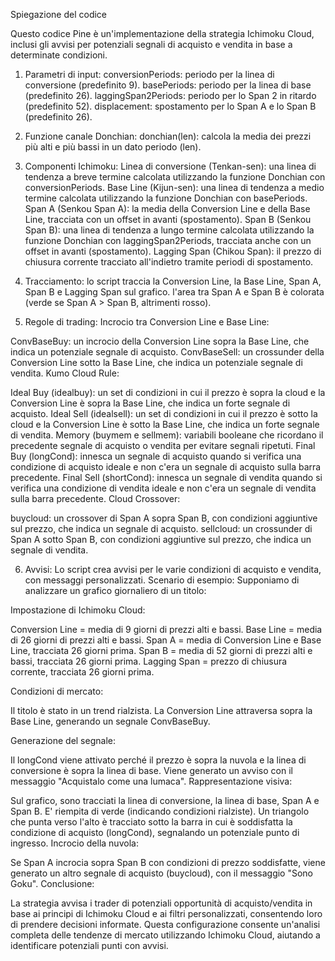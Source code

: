 Spiegazione del codice

Questo codice Pine è un'implementazione della strategia Ichimoku Cloud, inclusi gli avvisi per potenziali segnali di acquisto e vendita in base a determinate condizioni. 

1. Parametri di input:
conversionPeriods: periodo per la linea di conversione (predefinito 9).
basePeriods: periodo per la linea di base (predefinito 26).
laggingSpan2Periods: periodo per lo Span 2 in ritardo (predefinito 52).
displacement: spostamento per lo Span A e lo Span B (predefinito 26).

2. Funzione canale Donchian:
donchian(len): calcola la media dei prezzi più alti e più bassi in un dato periodo (len).

3. Componenti Ichimoku:
Linea di conversione (Tenkan-sen): una linea di tendenza a breve termine calcolata utilizzando la funzione Donchian con conversionPeriods. Base Line (Kijun-sen): una linea di tendenza a medio termine calcolata utilizzando la funzione Donchian con basePeriods.
Span A (Senkou Span A): la media della Conversion Line e della Base Line, tracciata con un offset in avanti (spostamento).
Span B (Senkou Span B): una linea di tendenza a lungo termine calcolata utilizzando la funzione Donchian con laggingSpan2Periods, tracciata anche con un offset in avanti (spostamento).
Lagging Span (Chikou Span): il prezzo di chiusura corrente tracciato all'indietro tramite periodi di spostamento.

4. Tracciamento:
lo script traccia la Conversion Line, la Base Line, Span A, Span B e Lagging Span sul grafico.
l'area tra Span A e Span B è colorata (verde se Span A > Span B, altrimenti rosso).

5. Regole di trading:
Incrocio tra Conversion Line e Base Line:

ConvBaseBuy: un incrocio della Conversion Line sopra la Base Line, che indica un potenziale segnale di acquisto. ConvBaseSell: un crossunder della Conversion Line sotto la Base Line, che indica un potenziale segnale di vendita.
Kumo Cloud Rule:

Ideal Buy (idealbuy): un set di condizioni in cui il prezzo è sopra la cloud e la Conversion Line è sopra la Base Line, che indica un forte segnale di acquisto.
Ideal Sell (idealsell): un set di condizioni in cui il prezzo è sotto la cloud e la Conversion Line è sotto la Base Line, che indica un forte segnale di vendita.
Memory (buymem e sellmem): variabili booleane che ricordano il precedente segnale di acquisto o vendita per evitare segnali ripetuti.
Final Buy (longCond): innesca un segnale di acquisto quando si verifica una condizione di acquisto ideale e non c'era un segnale di acquisto sulla barra precedente.
Final Sell (shortCond): innesca un segnale di vendita quando si verifica una condizione di vendita ideale e non c'era un segnale di vendita sulla barra precedente.
Cloud Crossover:

buycloud: un crossover di Span A sopra Span B, con condizioni aggiuntive sul prezzo, che indica un segnale di acquisto. sellcloud: un crossunder di Span A sotto Span B, con condizioni aggiuntive sul prezzo, che indica un segnale di vendita.

6. Avvisi:
Lo script crea avvisi per le varie condizioni di acquisto e vendita, con messaggi personalizzati.
Scenario di esempio:
Supponiamo di analizzare un grafico giornaliero di un titolo:

Impostazione di Ichimoku Cloud:

Conversion Line = media di 9 giorni di prezzi alti e bassi.
Base Line = media di 26 giorni di prezzi alti e bassi.
Span A = media di Conversion Line e Base Line, tracciata 26 giorni prima.
Span B = media di 52 giorni di prezzi alti e bassi, tracciata 26 giorni prima.
Lagging Span = prezzo di chiusura corrente, tracciata 26 giorni prima.

Condizioni di mercato:

Il titolo è stato in un trend rialzista.
La Conversion Line attraversa sopra la Base Line, generando un segnale ConvBaseBuy. 

Generazione del segnale:

Il longCond viene attivato perché il prezzo è sopra la nuvola e la linea di conversione è sopra la linea di base.
Viene generato un avviso con il messaggio "Acquistalo come una lumaca".
Rappresentazione visiva:

Sul grafico, sono tracciati la linea di conversione, la linea di base, Span A e Span B.
E' riempita di verde (indicando condizioni rialziste).
Un triangolo che punta verso l'alto è tracciato sotto la barra in cui è soddisfatta la condizione di acquisto (longCond), segnalando un potenziale punto di ingresso.
Incrocio della nuvola:

Se Span A incrocia sopra Span B con condizioni di prezzo soddisfatte, viene generato un altro segnale di acquisto (buycloud), con il messaggio "Sono Goku".
Conclusione:

La strategia avvisa i trader di potenziali opportunità di acquisto/vendita in base ai principi di Ichimoku Cloud e ai filtri personalizzati, consentendo loro di prendere decisioni informate.
Questa configurazione consente un'analisi completa delle tendenze di mercato utilizzando Ichimoku Cloud, aiutando a identificare potenziali punti con avvisi.